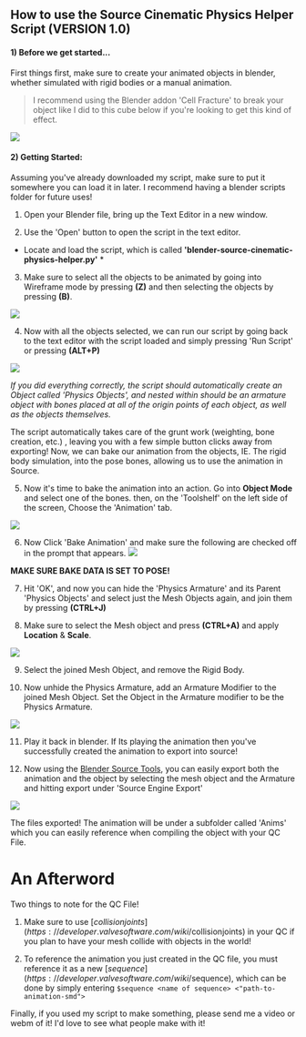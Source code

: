 ## How to use the Source Cinematic Physics Helper Script **(VERSION 1.0)**

#### 1) Before we get started...
First things first, make sure to create your animated objects in blender, whether simulated with rigid bodies or a manual animation. 
>I recommend using the Blender addon 'Cell Fracture' to break your object like I did to this cube below if you're looking to get this kind of effect.

![](https://thumbs.gfycat.com/FaintQuarterlyAfricanjacana-size_restricted.gif)

#### 2) Getting Started:
Assuming you've already downloaded my script, make sure to put it somewhere you can load it in later. I recommend having a blender scripts folder for future uses! 

1. Open your Blender file, bring up the Text Editor in a new window.

2. Use the 'Open' button to open the script in the text editor.
 * Locate and load the script, which is called **'blender-source-cinematic-physics-helper.py'** *

3. Make sure to select all the objects to be animated by going into Wireframe mode by pressing **(Z)** and then selecting the objects by pressing **(B)**.

 ![](https://thumbs.gfycat.com/SandyAdoredJerboa-size_restricted.gif)

4. Now with all the objects selected, we can run our script by going back to the text editor with the script loaded and simply pressing 'Run Script' or pressing **(ALT+P)**

 ![](https://thumbs.gfycat.com/AmpleIgnorantBorzoi-size_restricted.gif)

  *If you did everything correctly, the script should 
 automatically create an Object called 'Physics 
 Objects', and nested within should be an armature 
 object with bones placed at all of the origin points 
 of each object, as well as the objects themselves.*

  The script automatically takes care of the grunt 
 work (weighting, bone creation, etc.) , leaving you 
 with a few simple button clicks away from exporting!
 Now, we can bake our animation from the objects, IE. 
 The rigid body simulation, into the pose bones, 
 allowing us to use the animation in Source. 

5. Now it's time to bake the animation into an action. Go into **Object Mode** and select one of the bones. then, on the 'Toolshelf' on the left side of the screen, Choose the 'Animation' tab.

 ![](https://i.imgur.com/0E4C0tz.png)

6. Now Click 'Bake Animation' and make sure the following are checked off in the prompt that appears.
 ![](https://i.imgur.com/0MDKk5l.png)

 **MAKE SURE BAKE DATA IS SET TO POSE!**

7. Hit 'OK', and now you can hide the 'Physics Armature' and its Parent 'Physics Objects' and select just the Mesh Objects again, and join them by pressing **(CTRL+J)**

8. Make sure to select the Mesh object and press **(CTRL+A)** and apply **Location** & **Scale**.

 ![](https://thumbs.gfycat.com/SizzlingQuickBluemorphobutterfly-size_restricted.gif)


9. Select the joined Mesh Object, and remove the Rigid Body.

10. Now unhide the Physics Armature, add an Armature Modifier to the joined Mesh Object. Set the Object in the Armature modifier to be the Physics Armature.

 ![](https://i.imgur.com/brFF37p.png)

11. Play it back in blender. If Its playing the animation then you've successfully created the animation to export into source!

12. Now using the [Blender Source Tools](http://steamreview.org/BlenderSourceTools/), you can easily export both the animation and the object by selecting the mesh object and the Armature and hitting export under 'Source Engine Export'

 ![](https://i.imgur.com/ldNQaC3.png)

The files exported! The animation will be under a subfolder called 'Anims' which you can easily reference when compiling the object with your QC File.

# An Afterword 
Two things to note for the QC File! 

1) Make sure to use [$collisionjoints](https://developer.valvesoftware.com/wiki/$collisionjoints) in your QC if you plan to have your mesh collide with objects in the world!

2) To reference the animation you just created in the QC file, you must reference it as a new [$sequence](https://developer.valvesoftware.com/wiki/$sequence), which can be done by simply entering ```$sequence <name of sequence>	<"path-to-animation-smd">```

Finally, if you used my script to make something, please send me a video or webm of it! I'd love to see what people make with it!




